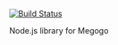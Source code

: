 [![Build Status](https://travis-ci.org/boda2004/megogo-api.svg?branch=master)](https://travis-ci.org/boda2004/megogo-api)

Node.js library for Megogo
